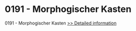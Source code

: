 # 0191 - Morphogischer Kasten
0191 - Morphogischer Kasten
[>> Detailed information](https://secure.shareit.com/shareit/product.html?productid=301009164&affiliateid=200057808)
